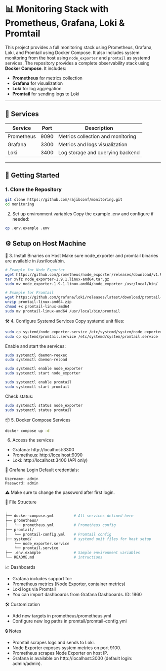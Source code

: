 # 📊 Monitoring Stack with Prometheus, Grafana, Loki & Promtail

This project provides a full monitoring stack using Prometheus, Grafana, Loki, and Promtail using Docker Compose. It also includes system monitoring from the host using `node_exporter` and `promtail` as systemd services.
The repository provides a complete observability stack using **Docker Compose**. It includes:

- **Prometheus** for metrics collection
- **Grafana** for visualization
- **Loki** for log aggregation
- **Promtail** for sending logs to Loki

---

## 🧱 Services

| Service     | Port | Description                         |
|-------------|------|-------------------------------------|
| Prometheus  | 9090 | Metrics collection and monitoring   |
| Grafana     | 3300 | Metrics and logs visualization      |
| Loki        | 3400 | Log storage and querying backend    |

---

## 🚀 Getting Started

### 1. Clone the Repository

```bash
git clone https://github.com/rajibconf/monitoring.git
cd monitoring
```

2. Set up environment variables
Copy the example .env and configure if needed:

```bash
cp .env.example .env
```

⚙️ Setup on Host Machine
---
📁 3. Install Binaries on Host
Make sure node_exporter and promtail binaries are available in /usr/local/bin.
```bash
# Example for Node Exporter
wget https://github.com/prometheus/node_exporter/releases/download/v1.9.1/node_exporter-1.9.1.linux-amd64.tar.gz
tar xvfz node_exporter-1.9.1.linux-amd64.tar.gz
sudo mv node_exporter-1.9.1.linux-amd64/node_exporter /usr/local/bin/
```

```bash
# Example for Promtail
wget https://github.com/grafana/loki/releases/latest/download/promtail-linux-amd64.zip
unzip promtail-linux-amd64.zip
chmod +x promtail-linux-amd64
sudo mv promtail-linux-amd64 /usr/local/bin/promtail
```

🛠️ 4. Configure Systemd Services
Copy systemd unit files:
```bash
sudo cp systemd/node_exporter.service /etc/systemd/system/node_exporter.service
sudo cp systemd/promtail.service /etc/systemd/system/promtail.service
```
Enable and start the services:
```bash
sudo systemctl daemon-reexec
sudo systemctl daemon-reload

sudo systemctl enable node_exporter
sudo systemctl start node_exporter

sudo systemctl enable promtail
sudo systemctl start promtail
```

Check status:
```bash
sudo systemctl status node_exporter
sudo systemctl status promtail
```

📦 5. Docker Compose Services
```bash
docker compose up -d
```
6. Access the services
- Grafana: http://localhost:3300
- Prometheus: http://localhost:9090
- Loki: http://localhost:3400 (API only)

🔐 Grafana Login
Default credentials:
```pgsql
Username: admin
Password: admin
```
⚠️ Make sure to change the password after first login.

📂 File Structure
```bash
.
├── docker-compose.yml         # All services defined here
├── prometheus/
│   └── prometheus.yml         # Prometheus config
├── promtail/
│   └── promtail-config.yml    # Promtail config
├── systemd/                   # systemd unit files for host setup
    └── node_exporter.service
    └── promtail.service
├── .env.example               # Sample environment variables
└── README.md                  # intructions
```

📈 Dashboards
- Grafana includes support for:
- Prometheus metrics (Node Exporter, container metrics)
- Loki logs via Promtail
- You can import dashboards from Grafana Dashboards. ID: 1860

🛠️ Customization
- Add new targets in prometheus/prometheus.yml
- Configure new log paths in promtail/promtail-config.yml

🔒 Notes
- Promtail scrapes logs and sends to Loki.
- Node Exporter exposes system metrics on port 9100.
- Prometheus scrapes Node Exporter on host IP.
- Grafana is available on http://localhost:3000 (default login: admin/admin).
